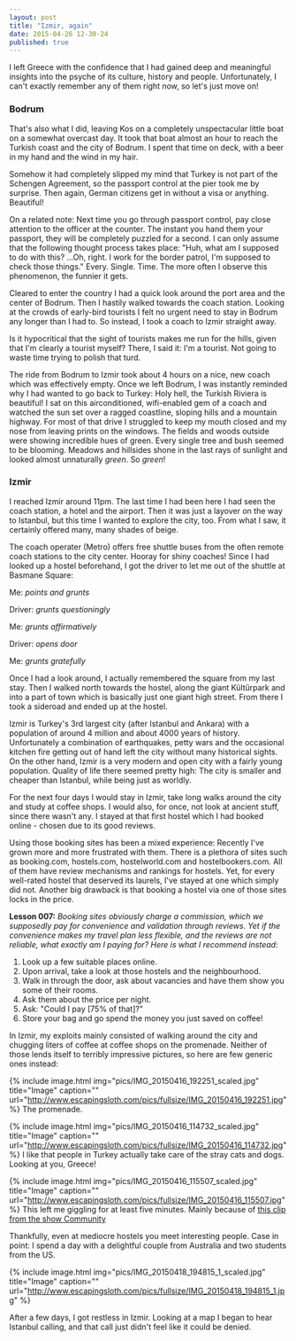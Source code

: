 ```yaml
---
layout: post
title: "Izmir, again"
date: 2015-04-26 12-30-24
published: true
---
```


I left Greece with the confidence that I had gained deep and meaningful insights into the psyche of its culture, history and people. Unfortunately, I can't exactly remember any of them right now, so let's just move on!


### Bodrum
That's also what I did, leaving Kos on a completely unspectacular little boat on a somewhat overcast day. It took that boat almost an hour to reach the Turkish coast and the city of Bodrum. I spent that time on deck, with a beer in my hand and the wind in my hair.

Somehow it had completely slipped my mind that Turkey is not part of the Schengen Agreement, so the passport control at the pier took me by surprise. Then again, German citizens get in without a visa or anything. Beautiful!

On a related note: Next time you go through passport control, pay close attention to the officer at the counter. The instant you hand them your passport, they will be completely puzzled for a second. I can only assume that the following thought process takes place: "Huh, what am I supposed to do with this? ...Oh, right. I work for the border patrol, I'm supposed to check those things."
Every. Single. Time. The more often I observe this phenomenon, the funnier it gets.

Cleared to enter the country I had a quick look around the port area and the center of Bodrum. Then I hastily walked towards the coach station. Looking at the crowds of early-bird tourists I felt no urgent need to stay in Bodrum any longer than I had to. So instead, I took a coach to Izmir straight away. 

Is it hypocritical that the sight of tourists makes me run for the hills, given that I'm clearly a tourist myself? There, I said it: I'm a tourist. Not going to waste time trying to polish that turd.

The ride from Bodrum to Izmir took about 4 hours on a nice, new coach which was effectively empty. Once we left Bodrum, I was instantly reminded why I had wanted to go back to Turkey: Holy hell, the Turkish Riviera is beautiful! I sat on this airconditioned, wifi-enabled gem of a coach and watched the sun set over a ragged coastline, sloping hills and a mountain highway. For most of that drive I struggled to keep my mouth closed and my nose from leaving prints on the windows. The fields and woods outside were showing incredible hues of green. Every single tree and bush seemed to be blooming. Meadows and hillsides shone in the last rays of sunlight and looked almost unnaturally _green_. So _green_!


### Izmir
I reached Izmir around 11pm. The last time I had been here I had seen the coach station, a hotel and the airport. Then it was just a layover on the way to Istanbul, but this time I wanted to explore the city, too. From what I saw, it certainly offered many, many shades of beige.

The coach operater (Metro) offers free shuttle buses from the often remote coach stations to the city center. Hooray for shiny coaches! Since I had looked up a hostel beforehand, I got the driver to let me out of the shuttle at Basmane Square:

Me: *points and grunts*

Driver: *grunts questioningly*

Me: *grunts affirmatively*

Driver: *opens door*

Me: *grunts gratefully*


Once I had a look around, I actually remembered the square from my last stay. Then I walked north towards the hostel, along the giant Kültürpark and into a part of town which is basically just one giant high street. From there I took a sideroad and ended up at the hostel.

Izmir is Turkey's 3rd largest city (after Istanbul and Ankara) with a population of around 4 million and about 4000 years of history. Unfortunately a combination of earthquakes, petty wars and the occasional kitchen fire getting out of hand left the city without many historical sights. On the other hand, Izmir is a very modern and open city with a fairly young population. Quality of life there seemed pretty high: The city is smaller and cheaper than Istanbul, while being just as worldly.

For the next four days I would stay in Izmir, take long walks around the city and study at coffee shops. I would also, for once, not look at ancient stuff, since there wasn't any. I stayed at that first hostel which I had booked online - chosen due to its good reviews. 

Using those booking sites has been a mixed experience: Recently I've grown more and more frustrated with them. There is a plethora of sites such as booking.com, hostels.com, hostelworld.com and hostelbookers.com. All of them have review mechanisms and rankings for hostels. Yet, for every well-rated hostel that deserved its laurels, I've stayed at one which simply did not. Another big drawback is that booking a hostel via one of those sites locks in the price.


**Lesson 007:** *Booking sites obviously charge a commission, which we supposedly pay for convenience and validation through reviews. Yet if the convenience makes my travel plan less flexible, and the reviews are not reliable, what exactly am I paying for? Here is what I recommend instead:*

1. Look up a few suitable places online.
2. Upon arrival, take a look at those hostels and the neighbourhood.
3. Walk in through the door, ask about vacancies and have them show you some of their rooms.
4. Ask them about the price per night.
5. Ask: "Could I pay [75% of that]?"
6. Store your bag and go spend the money you just saved on coffee!


In Izmir, my exploits mainly consisted of walking around the city and chugging liters of coffee at coffee shops on the promenade. Neither of those lends itself to terribly impressive pictures, so here are few generic ones instead:

{% include image.html img="pics/IMG_20150416_192251_scaled.jpg" title="Image" caption="" url="http://www.escapingsloth.com/pics/fullsize/IMG_20150416_192251.jpg" %}
The promenade.

{% include image.html img="pics/IMG_20150416_114732_scaled.jpg" title="Image" caption="" url="http://www.escapingsloth.com/pics/fullsize/IMG_20150416_114732.jpg" %}
I like that people in Turkey actually take care of the stray cats and dogs. Looking at you, Greece!

{% include image.html img="pics/IMG_20150416_115507_scaled.jpg" title="Image" caption="" url="http://www.escapingsloth.com/pics/fullsize/IMG_20150416_115507.jpg" %}
This left me giggling for at least five minutes. Mainly because of [this clip from the show Community](https://www.youtube.com/watch?v=5nRzh4CJTZs)

Thankfully, even at mediocre hostels you meet interesting people. Case in point: I spend a day with a delightful couple from Australia and two students from the US.

{% include image.html img="pics/IMG_20150418_194815_1_scaled.jpg" title="Image" caption="" url="http://www.escapingsloth.com/pics/fullsize/IMG_20150418_194815_1.jpg" %}

After a few days, I got restless in Izmir. Looking at a map I began to hear Istanbul calling, and that call just didn't feel like it could be denied. 












